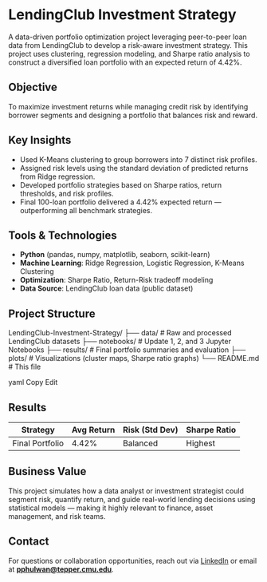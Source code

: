 # LendingClub Investment Strategy
A data-driven portfolio optimization project leveraging peer-to-peer loan data from LendingClub to develop a risk-aware investment strategy. This project uses clustering, regression modeling, and Sharpe ratio analysis to construct a diversified loan portfolio with an expected return of 4.42%.

## Objective
To maximize investment returns while managing credit risk by identifying borrower segments and designing a portfolio that balances risk and reward.

## Key Insights
- Used K-Means clustering to group borrowers into 7 distinct risk profiles.
- Assigned risk levels using the standard deviation of predicted returns from Ridge regression.
- Developed portfolio strategies based on Sharpe ratios, return thresholds, and risk profiles.
- Final 100-loan portfolio delivered a 4.42% expected return — outperforming all benchmark strategies.

## Tools & Technologies
- **Python** (pandas, numpy, matplotlib, seaborn, scikit-learn)
- **Machine Learning**: Ridge Regression, Logistic Regression, K-Means Clustering
- **Optimization**: Sharpe Ratio, Return-Risk tradeoff modeling
- **Data Source**: LendingClub loan data (public dataset)

## Project Structure
LendingClub-Investment-Strategy/
├── data/ # Raw and processed LendingClub datasets
├── notebooks/ # Update 1, 2, and 3 Jupyter Notebooks
├── results/ # Final portfolio summaries and evaluation
├── plots/ # Visualizations (cluster maps, Sharpe ratio graphs)
└── README.md # This file

yaml
Copy
Edit

## Results
| Strategy | Avg Return | Risk (Std Dev) | Sharpe Ratio |
|----------|------------|----------------|---------------|
| Final Portfolio | 4.42% | Balanced | Highest |

## Business Value
This project simulates how a data analyst or investment strategist could segment risk, quantify return, and guide real-world lending decisions using statistical models — making it highly relevant to finance, asset management, and risk teams.

## Contact
For questions or collaboration opportunities, reach out via [LinkedIn](https://linkedin.com/in/poorviphulwani) or email at **pphulwan@tepper.cmu.edu**.
